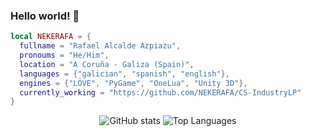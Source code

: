 ### Hello world! :green_heart:

```lua
local NEKERAFA = {
  fullname = "Rafael Alcalde Azpiazu",
  pronoums = "He/Him",
  location = "A Coruña - Galiza (Spain)",
  languages = {"galician", "spanish", "english"},
  engines = {"LÖVE", "PyGame", "OneLua", "Unity 3D"},
  currently_working = "https://github.com/NEKERAFA/CS-IndustryLP"
}
```

<p align="center">
  <img src="https://github-readme-stats.vercel.app/api?username=nekerafa&count_private=true&show_icons=true&hide_border=true&title_color=52C146&text_color=222&icon_color=e8545b" alt="GitHub stats" />
  <img src="https://github-readme-stats.vercel.app/api/top-langs/?username=nekerafa&layout=compact&hide_border=true&count_private=true&title_color=52C146&text_color=222" alt="Top Languages" />
</p>

<!--
**NEKERAFA/NEKERAFA** is a ✨ _special_ ✨ repository because its `README.md` (this file) appears on your GitHub profile.

Here are some ideas to get you started:

- 🔭 I’m currently working on ...
- 🌱 I’m currently learning ...
- 👯 I’m looking to collaborate on ...
- 🤔 I’m looking for help with ...
- 💬 Ask me about ...
- 📫 How to reach me: ...
- 😄 Pronouns: ...
- ⚡ Fun fact: ...
-->
